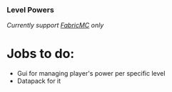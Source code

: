 ### Level Powers
*Currently support [FabricMC](https://fabricmc.net) only*



# Jobs to do:
* Gui for managing player's power per specific level
* Datapack for it
